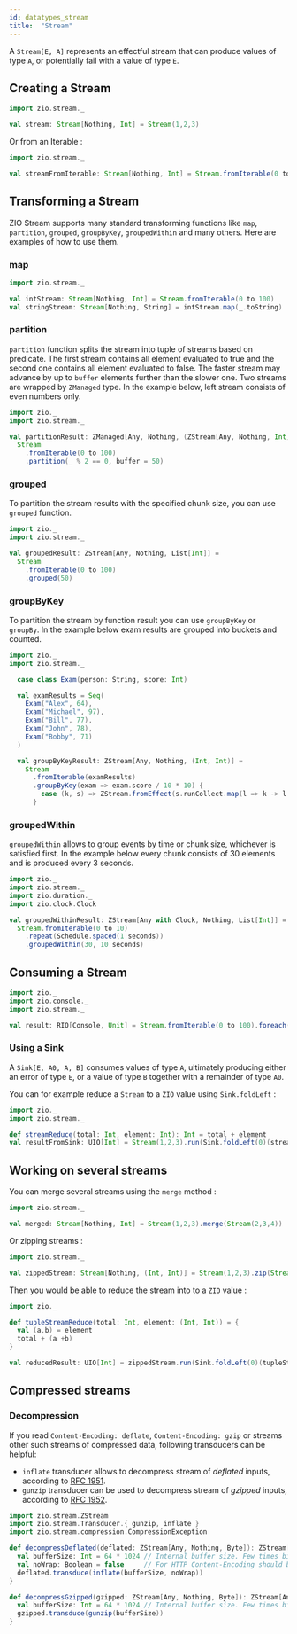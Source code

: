```yaml
---
id: datatypes_stream
title:  "Stream"
---
```


A `Stream[E, A]` represents an effectful stream that can produce values of
type `A`, or potentially fail with a value of type `E`.

## Creating a Stream

```scala mdoc:silent
import zio.stream._

val stream: Stream[Nothing, Int] = Stream(1,2,3)
```

Or from an Iterable :

```scala mdoc:silent
import zio.stream._

val streamFromIterable: Stream[Nothing, Int] = Stream.fromIterable(0 to 100)
```

## Transforming a Stream

ZIO Stream supports many standard transforming functions like `map`, `partition`, `grouped`, `groupByKey`, `groupedWithin`
and many others. Here are examples of how to use them.   

### map
```scala mdoc:silent
import zio.stream._

val intStream: Stream[Nothing, Int] = Stream.fromIterable(0 to 100)
val stringStream: Stream[Nothing, String] = intStream.map(_.toString)
```
### partition
`partition` function splits the stream into tuple of streams based on predicate. The first stream contains all
element evaluated to true and the second one contains all element evaluated to false.
The faster stream may advance by up to `buffer` elements further than the slower one. Two streams are 
wrapped by `ZManaged` type. In the example below, left stream consists of even numbers only.

```scala mdoc:silent
import zio._
import zio.stream._

val partitionResult: ZManaged[Any, Nothing, (ZStream[Any, Nothing, Int], ZStream[Any, Nothing, Int])] =
  Stream
    .fromIterable(0 to 100)
    .partition(_ % 2 == 0, buffer = 50)
```

### grouped
To partition the stream results with the specified chunk size, you can use `grouped` function.

```scala mdoc:silent
import zio._
import zio.stream._

val groupedResult: ZStream[Any, Nothing, List[Int]] =
  Stream
    .fromIterable(0 to 100)
    .grouped(50)
```

### groupByKey
To partition the stream by function result you can use `groupByKey` or `groupBy`. In the example below
exam results are grouped into buckets and counted. 

```scala mdoc:silent
import zio._
import zio.stream._

  case class Exam(person: String, score: Int)

  val examResults = Seq(
    Exam("Alex", 64),
    Exam("Michael", 97),
    Exam("Bill", 77),
    Exam("John", 78),
    Exam("Bobby", 71)
  )

  val groupByKeyResult: ZStream[Any, Nothing, (Int, Int)] =
    Stream
      .fromIterable(examResults)
      .groupByKey(exam => exam.score / 10 * 10) {
        case (k, s) => ZStream.fromEffect(s.runCollect.map(l => k -> l.size))
      }
```

### groupedWithin
`groupedWithin` allows to group events by time or chunk size, whichever is satisfied first. In the example below
every chunk consists of 30 elements and is produced every 3 seconds.

```scala mdoc:silent
import zio._
import zio.stream._
import zio.duration._
import zio.clock.Clock

val groupedWithinResult: ZStream[Any with Clock, Nothing, List[Int]] =
  Stream.fromIterable(0 to 10)
    .repeat(Schedule.spaced(1 seconds))
    .groupedWithin(30, 10 seconds)
```

## Consuming a Stream

```scala mdoc:silent
import zio._
import zio.console._
import zio.stream._

val result: RIO[Console, Unit] = Stream.fromIterable(0 to 100).foreach(i => putStrLn(i.toString))
```

### Using a Sink

A `Sink[E, A0, A, B]` consumes values of type `A`, ultimately producing
either an error of type `E`, or a value of type `B` together with a remainder
of type `A0`.

You can for example reduce a `Stream` to a `ZIO` value using `Sink.foldLeft` : 

```scala mdoc:silent
import zio._
import zio.stream._

def streamReduce(total: Int, element: Int): Int = total + element
val resultFromSink: UIO[Int] = Stream(1,2,3).run(Sink.foldLeft(0)(streamReduce))
```

## Working on several streams

You can merge several streams using the `merge` method :

```scala mdoc:silent
import zio.stream._

val merged: Stream[Nothing, Int] = Stream(1,2,3).merge(Stream(2,3,4))
```

Or zipping streams : 

```scala mdoc:silent
import zio.stream._

val zippedStream: Stream[Nothing, (Int, Int)] = Stream(1,2,3).zip(Stream(2,3,4))
```

Then you would be able to reduce the stream into to a `ZIO` value : 

```scala mdoc:silent
import zio._

def tupleStreamReduce(total: Int, element: (Int, Int)) = {
  val (a,b) = element
  total + (a +b)
} 

val reducedResult: UIO[Int] = zippedStream.run(Sink.foldLeft(0)(tupleStreamReduce))
```

## Compressed streams

### Decompression

If you read `Content-Encoding: deflate`, `Content-Encoding: gzip` or streams other such streams of compressed data, following transducers can be helpful:
* `inflate` transducer allows to decompress stream of _deflated_ inputs, according to [RFC 1951](https://tools.ietf.org/html/rfc1951).
* `gunzip` transducer can be used to decompress stream of _gzipped_ inputs, according to [RFC 1952](https://tools.ietf.org/html/rfc1952).

```scala mdoc:silent
import zio.stream.ZStream
import zio.stream.Transducer.{ gunzip, inflate }
import zio.stream.compression.CompressionException

def decompressDeflated(deflated: ZStream[Any, Nothing, Byte]): ZStream[Any, CompressionException, Byte] = {
  val bufferSize: Int = 64 * 1024 // Internal buffer size. Few times bigger than upstream chunks should work well.
  val noWrap: Boolean = false     // For HTTP Content-Encoding should be false.
  deflated.transduce(inflate(bufferSize, noWrap))
}

def decompressGzipped(gzipped: ZStream[Any, Nothing, Byte]): ZStream[Any, CompressionException, Byte] = {
  val bufferSize: Int = 64 * 1024 // Internal buffer size. Few times bigger than upstream chunks should work well.
  gzipped.transduce(gunzip(bufferSize))
}

```
